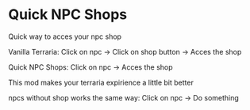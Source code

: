 # Quick NPC Shops

Quick way to acces your npc shop

Vanilla Terraria:
Click on npc -> Click on shop button -> Acces the shop

Quick NPC Shops:
Click on npc -> Acces the shop

This mod makes your terraria expirience a little bit better

npcs without shop works the same way: Click on npc -> Do something
